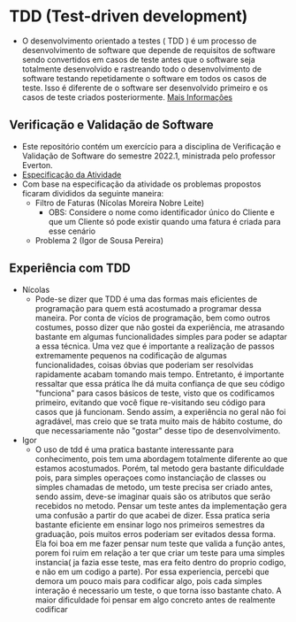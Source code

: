 # TDD (Test-driven development)
- O desenvolvimento orientado a testes ( TDD ) é um processo de desenvolvimento de software que depende de requisitos de software sendo convertidos em casos de teste antes que o software seja totalmente desenvolvido e rastreando todo o desenvolvimento de software testando repetidamente o software em todos os casos de teste. Isso é diferente de o software ser desenvolvido primeiro e os casos de teste criados posteriormente. [Mais Informações](https://en.wikipedia.org/wiki/Test-driven_development)

## Verificação e Validação de Software

- Este repositório contém um exercício para a disciplina de Verificação e Validação de Software do semestre 2022.1, ministrada pelo professor Everton.
- [Especificação da Atividade](https://docs.google.com/document/d/1Xc04sNt2q1HWb9h4LCdvHe8JkUy6PtGsOmNMoR3UoMk/edit#)
- Com base na especificação da atividade os problemas propostos ficaram divididos da seguinte maneira:
    - Filtro de Faturas (Nícolas Moreira Nobre Leite)
        - OBS: Considere o nome como identificador único do Cliente e que um Cliente só pode existir quando uma fatura é criada para esse cenário
    - Problema 2 (Igor de Sousa Pereira)

## Experiência com TDD
- Nícolas
    - Pode-se dizer que TDD é uma das formas mais eficientes de programação para quem está acostumado a programar dessa maneira. Por conta de vícios de programação, bem como outros costumes, posso dizer que não gostei da experiência, me atrasando bastante em algumas funcionalidades simples para poder se adaptar a essa técnica. Uma vez que é importante a realização de passos extremamente pequenos na codificação de algumas funcionalidades, coisas óbvias que poderiam ser resolvidas rapidamente acabam tomando mais tempo. Entretanto, é importante ressaltar que essa prática lhe dá muita confiança de que seu código "funciona" para casos básicos de teste, visto que os codificamos primeiro, evitando que você fique re-visitando seu código para casos que já funcionam. Sendo assim, a experiência no geral não foi agradável, mas creio que se trata muito mais de hábito costume, do que necessariamente não "gostar" desse tipo de desenvolvimento.
- Igor
    - O uso de tdd é uma pratica bastante interessante para conhecimento, pois tem uma abordagem totalmente diferente ao que estamos acostumados. Porém, tal metodo gera bastante dificuldade pois, para simples operaçoes como instanciação de classes ou simples chamadas de metodo, um teste precisa ser criado antes, sendo assim, deve-se imaginar quais são os atributos que serão recebidos no metodo. Pensar um teste antes da implementação gera uma confusão a partir do que acabei de dizer. Essa pratica seria bastante eficiente em ensinar logo nos primeiros semestres da graduação, pois muitos erros poderiam ser evitados dessa forma. Ela foi boa em me fazer pensar num teste que valida a função antes, porem foi ruim em relação a ter que criar um teste para uma simples instancia( ja fazia esse teste, mas era feito dentro do proprio codigo, e não em um codigo a parte). Por essa experiencia, percebi que demora um pouco mais para codificar algo, pois cada simples interação é necessario um teste, o que torna isso bastante chato. A maior dificuldade foi pensar em algo concreto antes de realmente codificar
